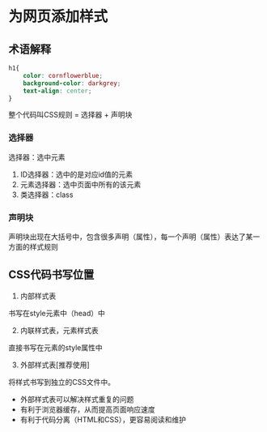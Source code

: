 # 为网页添加样式

## 术语解释

```CSS 
h1{
    color: cornflowerblue;
    background-color: darkgrey;
    text-align: center;
}
```

整个代码叫CSS规则 = 选择器 + 声明块

### 选择器

选择器：选中元素
 
1. ID选择器：选中的是对应id值的元素
2. 元素选择器：选中页面中所有的该元素
3. 类选择器：class

### 声明块

声明块出现在大括号中，包含很多声明（属性），每一个声明（属性）表达了某一方面的样式规则

## CSS代码书写位置

1. 内部样式表

书写在style元素中（head）中

2. 内联样式表，元素样式表

直接书写在元素的style属性中

3. 外部样式表[推荐使用]

将样式书写到独立的CSS文件中。

* 外部样式表可以解决样式重复的问题
* 有利于浏览器缓存，从而提高页面响应速度
* 有利于代码分离（HTML和CSS），更容易阅读和维护